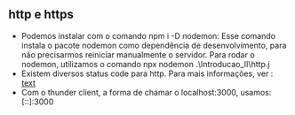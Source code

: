 ## http e https
 - Podemos instalar com o comando npm i -D nodemon: Esse comando instala o pacote nodemon como dependência de desenvolvimento, para não precisarmos reiniciar manualmente o servidor. Para rodar o nodemon, utilizamos o comando npx nodemon .\Introducao_II\http.j
 - Existem diversos status code para http. Para mais informações, ver : [text](https://developer.mozilla.org/en-US/docs/Web/HTTP/Status)
 - Com o thunder client, a forma de chamar o localhost:3000, usamos: [::]:3000